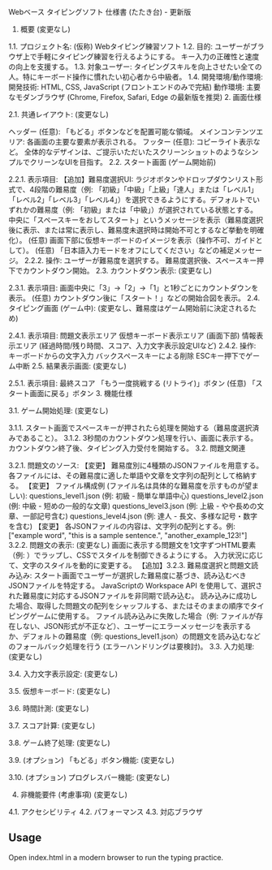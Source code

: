 Webベース タイピングソフト 仕様書 (たたき台) - 更新版

1. 概要 (変更なし)

1.1. プロジェクト名: (仮称) Webタイピング練習ソフト
1.2. 目的:
ユーザーがブラウザ上で手軽にタイピング練習を行えるようにする。
キー入力の正確性と速度の向上を支援する。
1.3. 対象ユーザー: タイピングスキルを向上させたい全ての人。特にキーボード操作に慣れたい初心者から中級者。
1.4. 開発環境/動作環境:
開発技術: HTML, CSS, JavaScript (フロントエンドのみで完結)
動作環境: 主要なモダンブラウザ (Chrome, Firefox, Safari, Edge の最新版を推奨)
2. 画面仕様

2.1. 共通レイアウト: (変更なし)

ヘッダー (任意): 「もどる」ボタンなどを配置可能な領域。
メインコンテンツエリア: 各画面の主要な要素が表示される。
フッター (任意): コピーライト表示など。
全体的なデザインは、ご提示いただいたスクリーンショットのようなシンプルでクリーンなUIを目指す。
2.2. スタート画面 (ゲーム開始前)

2.2.1. 表示項目:
【追加】難易度選択UI: ラジオボタンやドロップダウンリスト形式で、4段階の難易度（例: 「初級」「中級」「上級」「達人」または「レベル1」「レベル2」「レベル3」「レベル4」）を選択できるようにする。デフォルトでいずれかの難易度（例: 「初級」または「中級」）が選択されている状態とする。
中央に「スペースキーをおしてスタート」というメッセージを表示（難易度選択後に表示、または常に表示し、難易度未選択時は開始不可とするなど挙動を明確化）。
(任意) 画面下部に仮想キーボードのイメージを表示（操作不可、ガイドとして）。
(任意) 「日本語入力モードをオフにしてください」などの補足メッセージ。
2.2.2. 操作:
ユーザーが難易度を選択する。
難易度選択後、スペースキー押下でカウントダウン開始。
2.3. カウントダウン表示: (変更なし)

2.3.1. 表示項目:
画面中央に「3」→「2」→「1」と1秒ごとにカウントダウンを表示。
(任意) カウントダウン後に「スタート！」などの開始合図を表示。
2.4. タイピング画面 (ゲーム中): (変更なし、難易度はゲーム開始前に決定されるため)

2.4.1. 表示項目:
問題文表示エリア
仮想キーボード表示エリア (画面下部)
情報表示エリア (経過時間/残り時間、スコア、入力文字表示設定UIなど)
2.4.2. 操作:
キーボードからの文字入力
バックスペースキーによる削除
ESCキー押下でゲーム中断
2.5. 結果表示画面: (変更なし)

2.5.1. 表示項目:
最終スコア
「もう一度挑戦する (リトライ)」ボタン
(任意) 「スタート画面に戻る」ボタン
3. 機能仕様

3.1. ゲーム開始処理: (変更なし)

3.1.1. スタート画面でスペースキーが押されたら処理を開始する（難易度選択済みであること）。
3.1.2. 3秒間のカウントダウン処理を行い、画面に表示する。カウントダウン終了後、タイピング入力受付を開始する。
3.2. 問題文関連

3.2.1. 問題文のソース:
【変更】 難易度別に4種類のJSONファイルを用意する。各ファイルには、その難易度に適した単語や文章を文字列の配列として格納する。
【変更】 ファイル構成例 (ファイル名は具体的な難易度を示すものが望ましい):
questions_level1.json (例: 初級 - 簡単な単語中心)
questions_level2.json (例: 中級 - 短めの一般的な文章)
questions_level3.json (例: 上級 - やや長めの文章、一部記号含む)
questions_level4.json (例: 達人 - 長文、多様な記号・数字を含む)
【変更】 各JSONファイルの内容は、文字列の配列とする。例: ["example word", "this is a sample sentence.", "another_example_123!"]
3.2.2. 問題文の表示: (変更なし)
画面に表示する問題文を1文字ずつHTML要素（例: <span>）でラップし、CSSでスタイルを制御できるようにする。
入力状況に応じて、文字のスタイルを動的に変更する。
【追加】3.2.3. 難易度選択と問題文読み込み:
スタート画面でユーザーが選択した難易度に基づき、読み込むべきJSONファイルを特定する。
JavaScriptの Workspace API を使用して、選択された難易度に対応するJSONファイルを非同期で読み込む。
読み込みに成功した場合、取得した問題文の配列をシャッフルする、またはそのままの順序でタイピングゲームに使用する。
ファイル読み込みに失敗した場合（例: ファイルが存在しない、JSON形式が不正など）、ユーザーにエラーメッセージを表示するか、デフォルトの難易度（例: questions_level1.json）の問題文を読み込むなどのフォールバック処理を行う (エラーハンドリングは要検討)。
3.3. 入力処理: (変更なし)

3.4. 入力文字表示設定: (変更なし)

3.5. 仮想キーボード: (変更なし)

3.6. 時間計測: (変更なし)

3.7. スコア計算: (変更なし)

3.8. ゲーム終了処理: (変更なし)

3.9. (オプション) 「もどる」ボタン機能: (変更なし)

3.10. (オプション) プログレスバー機能: (変更なし)

4. 非機能要件 (考慮事項) (変更なし)

4.1. アクセシビリティ
4.2. パフォーマンス
4.3. 対応ブラウザ

## Usage
Open index.html in a modern browser to run the typing practice.
